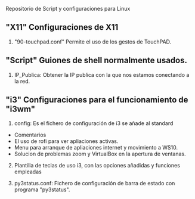 Repositorio de Script y configuraciones para Linux


## "X11" Configuraciones de X11
1. "90-touchpad.conf" Permite el uso de los gestos de TouchPAD.

## "Script" Guiones de shell normalmente usados.
1. IP_Publica: Obtener la IP publica con la que nos estamos conectando a la red.

## "i3" Configuraciones para el funcionamiento de "i3wm" 
1. config: Es el fichero de configuración de i3 se añade al standard
- Comentarios
- El uso de rofi para ver apliaciones activas.
- Menu para arranque de apliaciones internet y movimiento a WS10.
- Solucion de problemas zoom y VirtualBox en la apertura de ventanas.
2. Plantilla de teclas de uso i3, con las opciones añadidas y funciones empleadas

3. py3status.conf:  Fichero de configuración de barra de estado con programa "py3status".

